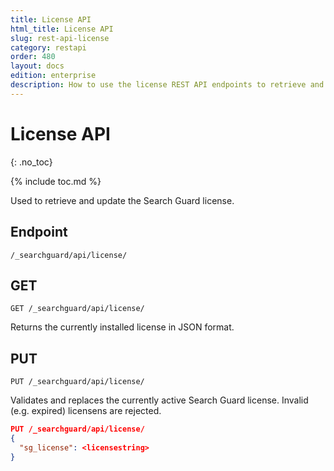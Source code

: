 ```yaml
---
title: License API
html_title: License API
slug: rest-api-license
category: restapi
order: 480
layout: docs
edition: enterprise
description: How to use the license REST API endpoints to retrieve and apply a Search Guard license.
---
```


# License API
{: .no_toc}

{% include toc.md %}

Used to retrieve and update the Search Guard license.

## Endpoint

```
/_searchguard/api/license/
```

## GET

```
GET /_searchguard/api/license/
```
Returns the currently installed license in JSON format. 

## PUT

```
PUT /_searchguard/api/license/
```

Validates and replaces the currently active Search Guard license. Invalid (e.g. expired) licensens are rejected.

```json
PUT /_searchguard/api/license/
{ 
  "sg_license": <licensestring>
}
```